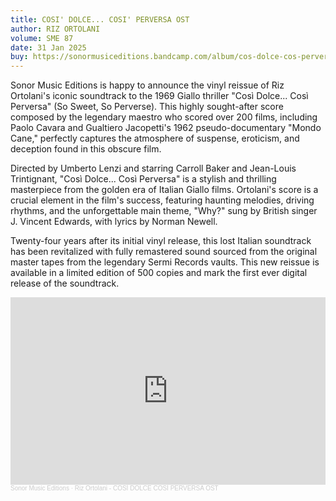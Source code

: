 ```yaml
---
title: COSI' DOLCE... COSI' PERVERSA OST
author: RIZ ORTOLANI
volume: SME 87
date: 31 Jan 2025
buy: https://sonormusiceditions.bandcamp.com/album/cos-dolce-cos-perversa-original-motion-picture-soundtrack
---
```


Sonor Music Editions is happy to announce the vinyl reissue of Riz Ortolani's iconic soundtrack to the 1969 Giallo thriller "Così Dolce... Così Perversa" (So Sweet, So Perverse). This highly sought-after score composed by the legendary maestro who scored over 200 films, including Paolo Cavara and Gualtiero Jacopetti's 1962 pseudo-documentary "Mondo Cane," perfectly captures the atmosphere of suspense, eroticism, and deception found in this obscure film.

Directed by Umberto Lenzi and starring Carroll Baker and Jean-Louis Trintignant, "Così Dolce... Così Perversa" is a stylish and thrilling masterpiece from the golden era of Italian Giallo films. Ortolani's score is a crucial element in the film's success, featuring haunting melodies, driving rhythms, and the unforgettable main theme, "Why?" sung by British singer J. Vincent Edwards, with lyrics by Norman Newell.

Twenty-four years after its initial vinyl release, this lost Italian soundtrack has been revitalized with fully remastered sound sourced from the original master tapes from the legendary Sermi Records vaults. This new reissue is available in a limited edition of 500 copies and mark the first ever digital release of the soundtrack.

<iframe width="100%" height="300" scrolling="no" frameborder="no" allow="autoplay" src="https://w.soundcloud.com/player/?url=https%3A//api.soundcloud.com/tracks/2014306151&color=%23ff5500&auto_play=false&hide_related=false&show_comments=true&show_user=true&show_reposts=false&show_teaser=true&visual=true"></iframe><div style="font-size: 10px; color: #cccccc;line-break: anywhere;word-break: normal;overflow: hidden;white-space: nowrap;text-overflow: ellipsis; font-family: Interstate,Lucida Grande,Lucida Sans Unicode,Lucida Sans,Garuda,Verdana,Tahoma,sans-serif;font-weight: 100;"><a href="https://soundcloud.com/sonormusiceditions" title="Sonor Music Editions" target="_blank" style="color: #cccccc; text-decoration: none;">Sonor Music Editions</a> · <a href="https://soundcloud.com/sonormusiceditions/riz-ortolani-cosi-dolce-cosi-perversa" title="Riz Ortolani - COSÌ DOLCE COSÌ PERVERSA OST" target="_blank" style="color: #cccccc; text-decoration: none;">Riz Ortolani - COSÌ DOLCE COSÌ PERVERSA OST</a></div>
